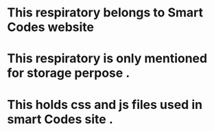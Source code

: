 # This respiratory belongs to Smart Codes website
# This respiratory is only mentioned for storage perpose .
# This holds css and js files used in smart Codes site .
